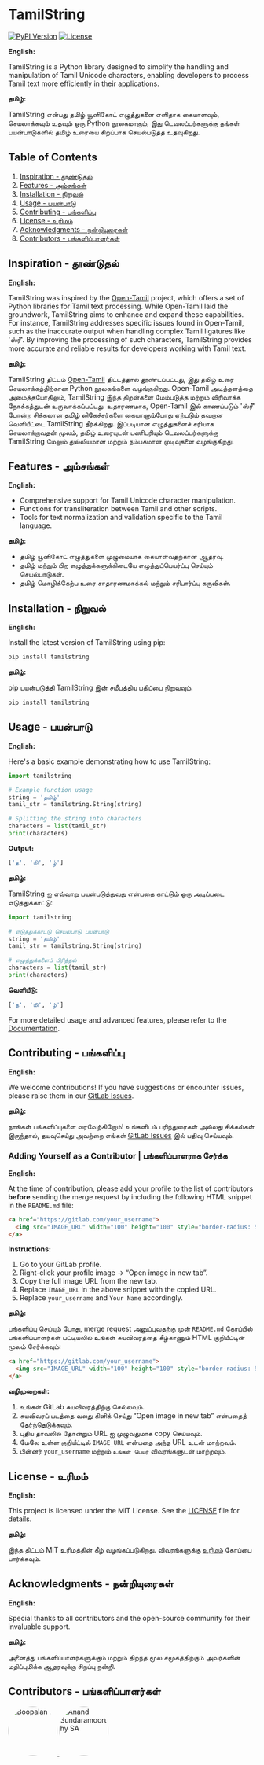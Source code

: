 # TamilString

[![PyPI Version](https://img.shields.io/pypi/v/tamilstring)](https://pypi.org/project/tamilstring/)
[![License](https://img.shields.io/pypi/l/tamilstring)](https://gitlab.com/boopalan-dev/tamilstring/-/blob/main/LICENSE)

**English:**

TamilString is a Python library designed to simplify the handling and manipulation of Tamil Unicode characters, enabling developers to process Tamil text more efficiently in their applications.

**தமிழ்:**

TamilString என்பது தமிழ் யூனிகோட் எழுத்துகளை எளிதாக கையாளவும், செயலாக்கவும் உதவும் ஒரு Python நூலகமாகும், இது டெவலப்பர்களுக்கு தங்கள் பயன்பாடுகளில் தமிழ் உரையை சிறப்பாக செயல்படுத்த உதவுகிறது.

## Table of Contents

1. [Inspiration - தூண்டுதல்](#inspiration---தூண்டுதல்)
2. [Features - அம்சங்கள்](#features---அம்சங்கள்)
3. [Installation - நிறுவல்](#installation---நிறுவல்)
4. [Usage - பயன்பாடு](#usage---பயன்பாடு)
5. [Contributing - பங்களிப்பு](#contributing---பங்களிப்பு)
6. [License - உரிமம்](#license---உரிமம்)
7. [Acknowledgments - நன்றியுரைகள்](#acknowledgments---நன்றியுரைகள்)
8. [Contributors - பங்களிப்பாளர்கள்](#contributors---பங்களிப்பாளர்கள்)

## Inspiration - தூண்டுதல்

**English:**

TamilString was inspired by the [Open-Tamil](https://pypi.org/project/Open-Tamil/) project, which offers a set of Python libraries for Tamil text processing. While Open-Tamil laid the groundwork, TamilString aims to enhance and expand these capabilities. For instance, TamilString addresses specific issues found in Open-Tamil, such as the inaccurate output when handling complex Tamil ligatures like 'ஸ்ரீ'. By improving the processing of such characters, TamilString provides more accurate and reliable results for developers working with Tamil text.

**தமிழ்:**

TamilString திட்டம் [Open-Tamil](https://pypi.org/project/Open-Tamil/) திட்டத்தால் தூண்டப்பட்டது, இது தமிழ் உரை செயலாக்கத்திற்கான Python நூலகங்களை வழங்குகிறது. Open-Tamil அடித்தளத்தை அமைத்தபோதிலும், TamilString இந்த திறன்களை மேம்படுத்த மற்றும் விரிவாக்க நோக்கத்துடன் உருவாக்கப்பட்டது. உதாரணமாக, Open-Tamil இல் காணப்படும் 'ஸ்ரீ' போன்ற சிக்கலான தமிழ் லிகேச்சர்களை கையாளும்போது ஏற்படும் தவறான வெளியீட்டை TamilString தீர்க்கிறது. இப்படியான எழுத்துகளைச் சரியாக செயலாக்குவதன் மூலம், தமிழ் உரையுடன் பணிபுரியும் டெவலப்பர்களுக்கு TamilString மேலும் துல்லியமான மற்றும் நம்பகமான முடிவுகளை வழங்குகிறது. 

## Features - அம்சங்கள்

**English:**

- Comprehensive support for Tamil Unicode character manipulation.
- Functions for transliteration between Tamil and other scripts.
- Tools for text normalization and validation specific to the Tamil language.

**தமிழ்:**

- தமிழ் யூனிகோட் எழுத்துகளை முழுமையாக கையாள்வதற்கான ஆதரவு.
- தமிழ் மற்றும் பிற எழுத்துக்களுக்கிடையே எழுத்துப்பெயர்ப்பு செய்யும் செயல்பாடுகள்.
- தமிழ் மொழிக்கேற்ப உரை சாதாரணமாக்கல் மற்றும் சரிபார்ப்பு கருவிகள்.

## Installation - நிறுவல்

**English:**

Install the latest version of TamilString using pip:

```bash
pip install tamilstring
```

**தமிழ்:**

pip பயன்படுத்தி TamilString இன் சமீபத்திய பதிப்பை நிறுவவும்:

```bash
pip install tamilstring
```

## Usage - பயன்பாடு

**English:**

Here's a basic example demonstrating how to use TamilString:

```python
import tamilstring

# Example function usage
string = 'தமிழ்'
tamil_str = tamilstring.String(string)

# Splitting the string into characters
characters = list(tamil_str)
print(characters)
```

**Output:**

```python
['த', 'மி', 'ழ்']
```

**தமிழ்:**

TamilString ஐ எவ்வாறு பயன்படுத்துவது என்பதை காட்டும் ஒரு அடிப்படை எடுத்துக்காட்டு:

```python
import tamilstring

# எடுத்துக்காட்டு செயல்பாடு பயன்பாடு
string = 'தமிழ்'
tamil_str = tamilstring.String(string)

# எழுத்துக்களைப் பிரித்தல்
characters = list(tamil_str)
print(characters)
```

**வெளியீடு:**

```python
['த', 'மி', 'ழ்']
```

For more detailed usage and advanced features, please refer to the [Documentation](https://tamilstring-011d48.gitlab.io/).

## Contributing - பங்களிப்பு

**English:**

We welcome contributions! If you have suggestions or encounter issues, please raise them in our [GitLab Issues](https://gitlab.com/boopalan-dev/tamilstring/-/issues).

**தமிழ்:**

நாங்கள் பங்களிப்புகளை வரவேற்கிறோம்! உங்களிடம் பரிந்துரைகள் அல்லது சிக்கல்கள் இருந்தால், தயவுசெய்து அவற்றை எங்கள் [GitLab Issues](https://gitlab.com/boopalan-dev/tamilstring/-/issues) இல் பதிவு செய்யவும்.

### Adding Yourself as a Contributor | பங்களிப்பாளராக சேர்க்க

**English:**

At the time of contribution, please add your profile to the list of contributors **before** sending the merge request by including the following HTML snippet in the `README.md` file:

```html
<a href="https://gitlab.com/your_username">
  <img src="IMAGE_URL" width="100" height="100" style="border-radius: 50%;" alt="Your Name"/>
</a>
```

**Instructions:**

1. Go to your GitLab profile.  
2. Right-click your profile image → “Open image in new tab”.  
3. Copy the full image URL from the new tab.  
4. Replace `IMAGE_URL` in the above snippet with the copied URL.  
5. Replace `your_username` and `Your Name` accordingly.

**தமிழ்:**

பங்களிப்பு செய்யும் போது, merge request அனுப்புவதற்கு முன் `README.md` கோப்பில் பங்களிப்பாளர்கள் பட்டியலில் உங்கள் சுயவிவரத்தை கீழ்காணும் HTML குறியீட்டின் மூலம் சேர்க்கவும்:

```html
<a href="https://gitlab.com/your_username">
  <img src="IMAGE_URL" width="100" height="100" style="border-radius: 50%;" alt="உங்கள் பெயர்"/>
</a>
```

**வழிமுறைகள்:**

1. உங்கள் GitLab சுயவிவரத்திற்கு செல்லவும்.  
2. சுயவிவரப் படத்தை வலது கிளிக் செய்து “Open image in new tab” என்பதைத் தேர்ந்தெடுக்கவும்.  
3. புதிய தாவலில் தோன்றும் URL ஐ முழுவதுமாக copy செய்யவும்.  
4. மேலே உள்ள குறியீட்டில் `IMAGE_URL` என்பதை அந்த URL உடன் மாற்றவும்.  
5. பின்னர் `your_username` மற்றும் `உங்கள் பெயர்` விவரங்களுடன் மாற்றவும்.

## License - உரிமம்

**English:**

This project is licensed under the MIT License. See the [LICENSE](https://gitlab.com/boopalan-dev/tamilstring/-/blob/main/LICENSE) file for details.

**தமிழ்:**

இந்த திட்டம் MIT உரிமத்தின் கீழ் வழங்கப்படுகிறது. விவரங்களுக்கு [உரிமம்](https://gitlab.com/boopalan-dev/tamilstring/-/blob/main/LICENSE) கோப்பை பார்க்கவும்.

## Acknowledgments - நன்றியுரைகள்

**English:**

Special thanks to all contributors and the open-source community for their invaluable support.

**தமிழ்:**

அனைத்து பங்களிப்பாளர்களுக்கும் மற்றும் திறந்த மூல சமூகத்திற்கும் அவர்களின் மதிப்புமிக்க ஆதரவுக்கு சிறப்பு நன்றி.

## Contributors - பங்களிப்பாளர்கள்

<a href="https://gitlab.com/boopalan-dev">
  <img src="https://gitlab.com/uploads/-/system/user/avatar/22134717/avatar.png?s=100" width="100" height="100" style="border-radius: 50%;" alt="Boopalan S"/>
</a>
<a href="https://gitlab.com/anandsundaramoorthysa">
  <img src="https://gitlab.com/uploads/-/system/user/avatar/22613937/avatar.png?s=100" width="100" height="100" style="border-radius: 50%;" alt="Anand Sundaramoorthy SA"/>
</a>